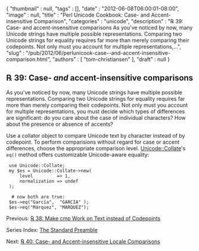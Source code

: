 {
   "thumbnail" : null,
   "tags" : [],
   "date" : "2012-06-08T06:00:01-08:00",
   "image" : null,
   "title" : "Perl Unicode Cookbook: Case- and Accent-insensitive Comparison",
   "categories" : "unicode",
   "description" : "℞ 39: Case- and accent-insensitive comparisons As you've noticed by now, many Unicode strings have multiple possible representations. Comparing two Unicode strings for equality requires far more than merely comparing their codepoints. Not only must you account for multiple representations,...",
   "slug" : "/pub/2012/06/perlunicook-case--and-accent-insensitive-comparison.html",
   "authors" : [
      "tom-christiansen"
   ],
   "draft" : null
}



℞ 39: Case- *and* accent-insensitive comparisons
------------------------------------------------

As you've noticed by now, many Unicode strings have multiple possible representations. Comparing two Unicode strings for equality requires far more than merely comparing their codepoints. Not only must you account for multiple representations, you must decide which types of differences are significant: do you care about the case of individual characters? How about the presence or absence of accents?

Use a collator object to compare Unicode text by character instead of by codepoint. To perform comparisions without regard for case or accent differences, choose the appropriate comparison level. [Unicode::Collate](http://search.cpan.org/perldoc?Unicode::Collate)'s `eq()` method offers customizable Unicode-aware equality:

     use Unicode::Collate;
     my $es = Unicode::Collate->new(
         level         => 1,
         normalization => undef
     );

      # now both are true:
     $es->eq("García",  "GARCIA" );
     $es->eq("Márquez", "MARQUEZ");

Previous: [℞ 38: Make cmp Work on Text instead of Codepoints](/pub/2012/06/perlunicook-make-cmp-work-on-text-instead-of-codepoints.html)

Series Index: [The Standard Preamble](/pub/2012/04/perlunicook-standard-preamble.html)

Next: [℞ 40: Case- and Accent-insensitive Locale Comparisons](/pub/2012/06/perlunicook-case--and-accent-insensitive-locale-comparison.html)
